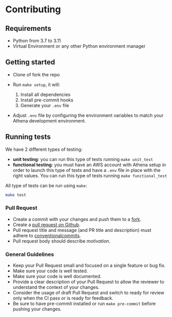 # Contributing

## Requirements
* Python from 3.7 to 3.11
* Virtual Environment or any other Python environment manager


## Getting started

* Clone of fork the repo
* Run `make setup`, it will:
    1. Install all dependencies
    2. Install pre-commit hooks
    3. Generate your `.env` file

* Adjust `.env` file by configuring the environment variables to match your Athena development environment.

## Running tests

We have 2 different types of testing:
* **unit testing**: you can run this type of tests running `make unit_test`
* **functional testing**: you must have an AWS account with Athena setup in order to launch this type of tests and have a `.env` file in place with the right values.
  You can run this type of tests running `make functional_test`

All type of tests can be run using `make`:
```bash
make test
```

### Pull Request

* Create a commit with your changes and push them to a
  [fork](https://docs.github.com/en/get-started/quickstart/fork-a-repo).
* Create a [pull request on
  Github](https://docs.github.com/en/github/collaborating-with-pull-requests/proposing-changes-to-your-work-with-pull-requests/creating-a-pull-request-from-a-fork).
* Pull request title and message (and PR title and description) must adhere to
  [conventionalcommits](https://www.conventionalcommits.org).
* Pull request body should describe _motivation_.

### General Guidelines

* Keep your Pull Request small and focused on a single feature or bug fix.
* Make sure your code is well tested.
* Make sure your code is well documented.
* Provide a clear description of your Pull Request to allow the reviewer to understand the context of your changes.
* Consider the usage of draft Pull Request and switch to ready for review only when the CI pass or is ready for feedback.
* Be sure to have pre-commit installed or run `make pre-commit` before pushing your changes.
